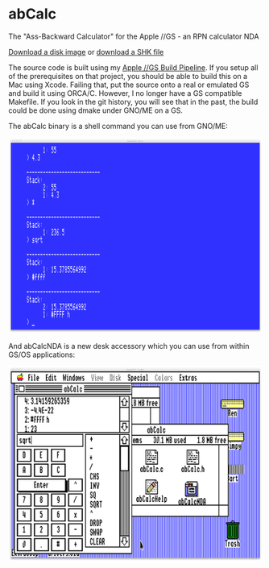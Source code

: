 abCalc
======

The "Ass-Backward Calculator" for the Apple //GS - an RPN calculator NDA

[Download a disk image](https://github.com/jeremysrand/abCalc/releases/download/v1.0.1/abCalc.2mg) or [download a SHK file](https://github.com/jeremysrand/abCalc/releases/download/v1.0.1/abCalc.SHK)

The source code is built using my [Apple //GS Build Pipeline](https://github.com/jeremysrand/Apple2GSBuildPipeline).
If you setup all of the prerequisites on that project, you should be able to build this on a Mac
using Xcode.  Failing that, put the source onto a real or emulated GS and build it using ORCA/C.
However, I no longer have a GS compatible Makefile.  If you look in the git history, you will see that
in the past, the build could be done using dmake under GNO/ME on a GS.

The abCalc binary is a shell command you can use from GNO/ME:

![abCalc Shell Screenshot](/abCalc/screenshots/abCalc.png "abCalc Shell Screenshot")

And abCalcNDA is a new desk accessory which you can use from within GS/OS applications:

![abCalc NDA Screenshot](/abCalc/screenshots/abCalcNDA.png "abCalc NDA Screenshot")
